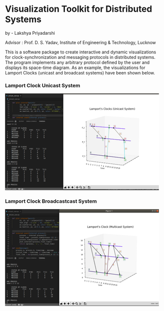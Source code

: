 # Visualization Toolkit for Distributed Systems

by - Lakshya Priyadarshi

Advisor : Prof. D. S. Yadav, Institute of Engineering & Technology, Lucknow


This is a software package to create interactive and dynamic visualizations for clock-synchronization and messaging protocols in distributed systems. The program implements any arbitrary protocol defined by the user and displays its space-time diagram. As an example, the visualizations for Lamport Clocks (unicast and broadcast systems) have been shown below. 

### Lamport Clock Unicast System
![alt text](https://github.com/lakshyapriyadarshi/distributed_system_visualization/blob/master/graphics/unicast.png?raw=true)

### Lamport Clock Broadcastcast System
![alt text](https://github.com/lakshyapriyadarshi/distributed_system_visualization/blob/master/graphics/multicast.png?raw=true)

